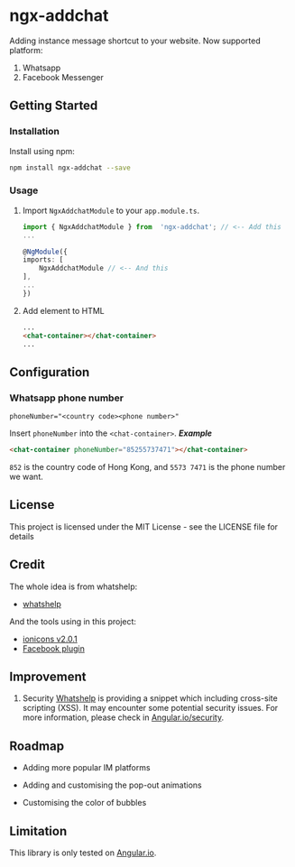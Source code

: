 
  

# ngx-addchat
Adding instance message shortcut to your website.
Now supported platform:
1. Whatsapp
2. Facebook Messenger

## Getting Started

### Installation
Install using npm:
```bash
npm install ngx-addchat --save
```

### Usage

1. Import `NgxAddchatModule` to your `app.module.ts`.
	```typescript
	import { NgxAddchatModule } from  'ngx-addchat'; // <-- Add this
	...

	@NgModule({
	imports: [
		NgxAddchatModule // <-- And this
	],
	...
	})
	```

2. Add element to HTML
	```html
	...
	<chat-container></chat-container>
	...
	```

## Configuration

### Whatsapp phone number
```
phoneNumber="<country code><phone number>"
```
Insert `phoneNumber` into the `<chat-container>`.
**_Example_**
```html
<chat-container phoneNumber="85255737471"></chat-container>
```
`852` is the country code of Hong Kong, and `5573 7471` is the phone number we want.


## License

This project is licensed under the MIT License - see the LICENSE file for details

  

## Credit
The whole idea is from whatshelp:
- [whatshelp]

And the tools using in this project:
- [ionicons v2.0.1](http://ionicons.com/)
- [Facebook plugin](https://developers.facebook.com/docs/plugins/page-plugin)

 
## Improvement
1. Security
[Whatshelp] is providing a snippet which including cross-site scripting (XSS). It may encounter some potential security issues. For more information, please check in [Angular.io/security](https://angular.io/guide/security#xss).

## Roadmap
- Adding more popular IM platforms

- Adding and customising the pop-out animations

- Customising the color of bubbles

## Limitation
This library is only tested on [Angular.io](https://angular.io).



[whatshelp]: https://whatshelp.io/widget